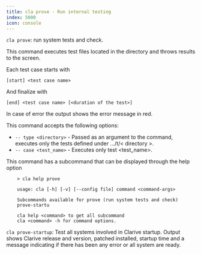 ```yaml
---
title: cla prove - Run internal testing
index: 5000
icon: console
---
```


`cla prove`: run system tests and check.

This command executes test files located in the directory and throws results to the screen.

Each test case starts with

`[start] <test case name>`


And finalize with

`[end] <test case name> [<duration of the test>]`


In case of error the output shows the error message in red.

This command accepts the following options:

- `-- type <directory>` - Passed as an argument to the command, executes only the tests defined under …/t/< directory >.
- `-- case <test_name>` - Executes only test <test_name>.

This command has a subcommand that can be displayed through the help option

        > cla help prove

        usage: cla [-h] [-v] [--config file] command <command-args>

        Subcommands available for prove (run system tests and check)
        prove-startu

        cla help <command> to get all subcommand
        cla <command> -h for command options.


`cla prove-startup`: Test  all systems involved in Clarive startup. Output shows Clarive release and version, patched installed, startup time and a message indicating if there has been any error or all system are ready.

